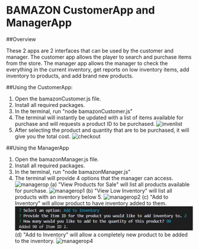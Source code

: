 # BAMAZON CustomerApp and ManagerApp

##Overview

These 2 apps are 2 interfaces that can be used by the customer and manager. The customer app allows the player to search and purchase items from the store. The manager app allows the manager to check the everything in the current inventory, get reports on low inventory items, add inventory to products, and add brand new products.


##Using the CustomerApp:
1. Open the bamazonCustomer.js file.
2. Install all required packages.
3. In the terminal, run "node bamazonCustomer.js"
4. The terminal will instantly be updated with a list of items available for purchase and will requests a product ID to be purchased.
![invenlist](/tree/master/rdme_images/img01.jpg)
5. After selecting the product and quantity that are to be purchased, it will give you the total cost. 
![checkout](/tree/master/rdme_images/img02.jpg)

##Using the ManagerApp
1. Open the bamazonManager.js file.
2. Install all required packages.
3. In the terminal, run "node bamazonManager.js"
4. The terminal will provide 4 options that the manager can access.
![managerop](/tree/master/rdme_images/img03.jpg)
(a) "View Products for Sale" will list all products available for purchase.
![managerop1](/tree/master/rdme_images/img04.jpg)
(b) "View Low Inventory" will list all products with an inventory below 5.
![managerop2](/tree/master/rdme_images/img05.jpg)
(c) "Add to Inventory" will allow product to have inventory added to them.
![managerop3](/rdme_images/img06.jpg)
(d) "Add to Inventory" will allow a completely new product to be added to the inventory. 
![managerop4](/tree/master/rdme_images/img07.jpg)
